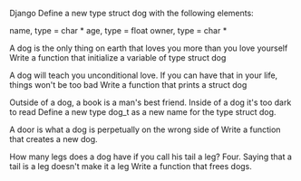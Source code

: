 Django Define a new type struct dog with the following elements:

name, type = char * age, type = float owner, type = char *

A dog is the only thing on earth that loves you more than you love yourself Write a function that initialize a variable of type struct dog

A dog will teach you unconditional love. If you can have that in your life, things won't be too bad Write a function that prints a struct dog

Outside of a dog, a book is a man's best friend. Inside of a dog it's too dark to read Define a new type dog_t as a new name for the type struct dog.

A door is what a dog is perpetually on the wrong side of Write a function that creates a new dog.

How many legs does a dog have if you call his tail a leg? Four. Saying that a tail is a leg doesn't make it a leg Write a function that frees dogs.
